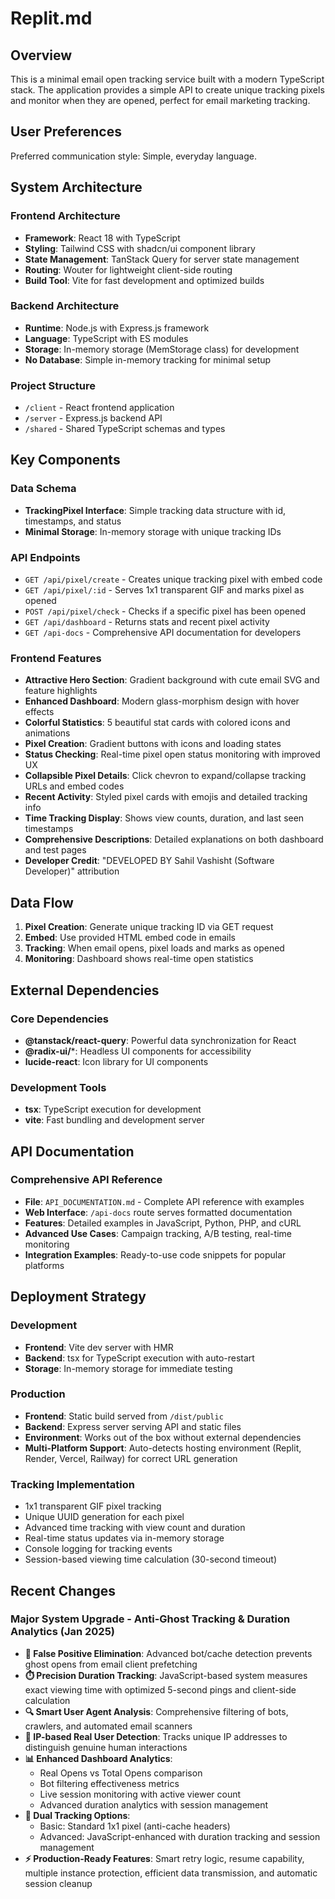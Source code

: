 # Replit.md

## Overview

This is a minimal email open tracking service built with a modern TypeScript stack. The application provides a simple API to create unique tracking pixels and monitor when they are opened, perfect for email marketing tracking.

## User Preferences

Preferred communication style: Simple, everyday language.

## System Architecture

### Frontend Architecture
- **Framework**: React 18 with TypeScript
- **Styling**: Tailwind CSS with shadcn/ui component library
- **State Management**: TanStack Query for server state management
- **Routing**: Wouter for lightweight client-side routing
- **Build Tool**: Vite for fast development and optimized builds

### Backend Architecture
- **Runtime**: Node.js with Express.js framework
- **Language**: TypeScript with ES modules
- **Storage**: In-memory storage (MemStorage class) for development
- **No Database**: Simple in-memory tracking for minimal setup

### Project Structure
- `/client` - React frontend application
- `/server` - Express.js backend API
- `/shared` - Shared TypeScript schemas and types

## Key Components

### Data Schema
- **TrackingPixel Interface**: Simple tracking data structure with id, timestamps, and status
- **Minimal Storage**: In-memory storage with unique tracking IDs

### API Endpoints
- `GET /api/pixel/create` - Creates unique tracking pixel with embed code
- `GET /api/pixel/:id` - Serves 1x1 transparent GIF and marks pixel as opened
- `POST /api/pixel/check` - Checks if a specific pixel has been opened
- `GET /api/dashboard` - Returns stats and recent pixel activity
- `GET /api-docs` - Comprehensive API documentation for developers

### Frontend Features
- **Attractive Hero Section**: Gradient background with cute email SVG and feature highlights
- **Enhanced Dashboard**: Modern glass-morphism design with hover effects
- **Colorful Statistics**: 5 beautiful stat cards with colored icons and animations
- **Pixel Creation**: Gradient buttons with icons and loading states
- **Status Checking**: Real-time pixel open status monitoring with improved UX
- **Collapsible Pixel Details**: Click chevron to expand/collapse tracking URLs and embed codes
- **Recent Activity**: Styled pixel cards with emojis and detailed tracking info
- **Time Tracking Display**: Shows view counts, duration, and last seen timestamps
- **Comprehensive Descriptions**: Detailed explanations on both dashboard and test pages
- **Developer Credit**: "DEVELOPED BY Sahil Vashisht (Software Developer)" attribution

## Data Flow

1. **Pixel Creation**: Generate unique tracking ID via GET request
2. **Embed**: Use provided HTML embed code in emails
3. **Tracking**: When email opens, pixel loads and marks as opened
4. **Monitoring**: Dashboard shows real-time open statistics

## External Dependencies

### Core Dependencies
- **@tanstack/react-query**: Powerful data synchronization for React
- **@radix-ui/***: Headless UI components for accessibility
- **lucide-react**: Icon library for UI components

### Development Tools
- **tsx**: TypeScript execution for development
- **vite**: Fast bundling and development server

## API Documentation

### Comprehensive API Reference
- **File**: `API_DOCUMENTATION.md` - Complete API reference with examples
- **Web Interface**: `/api-docs` route serves formatted documentation
- **Features**: Detailed examples in JavaScript, Python, PHP, and cURL
- **Advanced Use Cases**: Campaign tracking, A/B testing, real-time monitoring
- **Integration Examples**: Ready-to-use code snippets for popular platforms

## Deployment Strategy

### Development
- **Frontend**: Vite dev server with HMR
- **Backend**: tsx for TypeScript execution with auto-restart
- **Storage**: In-memory storage for immediate testing

### Production
- **Frontend**: Static build served from `/dist/public`
- **Backend**: Express server serving API and static files
- **Environment**: Works out of the box without external dependencies
- **Multi-Platform Support**: Auto-detects hosting environment (Replit, Render, Vercel, Railway) for correct URL generation

### Tracking Implementation
- 1x1 transparent GIF pixel tracking
- Unique UUID generation for each pixel
- Advanced time tracking with view count and duration
- Real-time status updates via in-memory storage
- Console logging for tracking events
- Session-based viewing time calculation (30-second timeout)

## Recent Changes

### Major System Upgrade - Anti-Ghost Tracking & Duration Analytics (Jan 2025)
- **🎯 False Positive Elimination**: Advanced bot/cache detection prevents ghost opens from email client prefetching
- **⏱️ Precision Duration Tracking**: JavaScript-based system measures exact viewing time with optimized 5-second pings and client-side calculation  
- **🔍 Smart User Agent Analysis**: Comprehensive filtering of bots, crawlers, and automated email scanners
- **📍 IP-based Real User Detection**: Tracks unique IP addresses to distinguish genuine human interactions
- **📊 Enhanced Dashboard Analytics**: 
  - Real Opens vs Total Opens comparison
  - Bot filtering effectiveness metrics
  - Live session monitoring with active viewer count
  - Advanced duration analytics with session management
- **🚀 Dual Tracking Options**:
  - Basic: Standard 1x1 pixel (anti-cache headers)
  - Advanced: JavaScript-enhanced with duration tracking and session management
- **⚡ Production-Ready Features**: Smart retry logic, resume capability, multiple instance protection, efficient data transmission, and automatic session cleanup